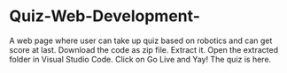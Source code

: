 # Quiz-Web-Development-
A web page where user can take up quiz based on robotics and can get score at last.
Download the code as zip file.
Extract it.
Open the extracted folder in Visual Studio Code.
Click on Go Live and Yay! The quiz is here.
